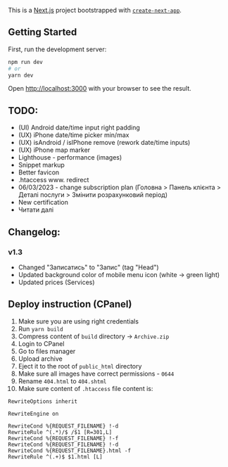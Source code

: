 This is a [Next.js](https://nextjs.org/) project bootstrapped with [`create-next-app`](https://github.com/vercel/next.js/tree/canary/packages/create-next-app).

## Getting Started

First, run the development server:

```bash
npm run dev
# or
yarn dev
```

Open [http://localhost:3000](http://localhost:3000) with your browser to see the result.

## TODO:
- (UI) Android date/time input right padding
- (UX) iPhone date/time picker min/max
- (UX) isAndroid / isIPhone remove (rework date/time inputs)
- (UX) iPhone map marker
- Lighthouse - performance (images)
- Snippet markup
- Better favicon
- .htaccess www. redirect
- 06/03/2023 - change subscription plan (Головна > Панель клієнта > Деталі послуги > Змінити розрахунковий період)
- New certification
- Читати далі

## Changelog:
### v1.3
- Changed "Записатись" to "Запис" (tag "Head")
- Updated background color of mobile menu icon (white -> green light)
- Updated prices (Services)

## Deploy instruction (CPanel)
1. Make sure you are using right credentials 
2. Run `yarn build`
3. Compress content of `build` directory -> `Archive.zip`
4. Login to CPanel
5. Go to files manager
6. Upload archive
7. Eject it to the root of `public_html` directory
8. Make sure all images have correct permissions - `0644`
9. Rename `404.html` to `404.shtml`
10. Make sure content of `.htaccess` file content is:
```
RewriteOptions inherit

RewriteEngine on

RewriteCond %{REQUEST_FILENAME} !-d
RewriteRule ^(.*)/$ /$1 [R=301,L]
RewriteCond %{REQUEST_FILENAME} !-f
RewriteCond %{REQUEST_FILENAME} !-d
RewriteCond %{REQUEST_FILENAME}.html -f
RewriteRule ^(.+)$ $1.html [L]

```